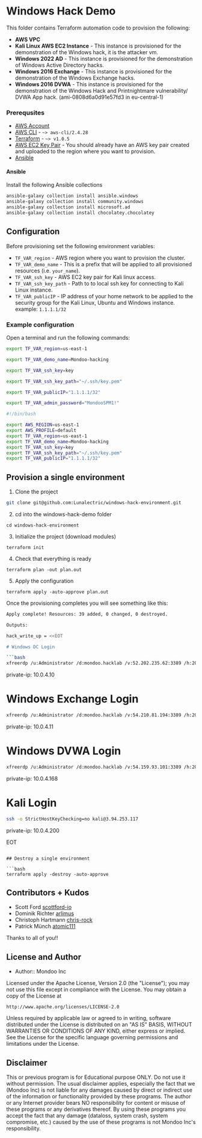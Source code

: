 # Windows Hack Demo

This folder contains Terraform automation code to provision the following:

- **AWS VPC**
- **Kali Linux AWS EC2 Instance** - This instance is provisioned for the demonstration of the Windows hack, it is the attacker vm.
- **Windows 2022 AD** - This instance is provisioned for the demonstration of Windows Active Directory hacks.
- **Windows 2016 Exchange** - This instance is provisioned for the demonstration of the Windows Exchange hacks.
- **Windows 2016 DVWA** - This instance is provisioned for the demonstration of the Windows Hack and Printnightmare vulnerability/ DVWA App hack. (ami-0808d6a0d91e57fd3 in eu-central-1)


### Prerequsites

- [AWS Account](https://aws.amazon.com/free/)
- [AWS CLI](https://docs.aws.amazon.com/cli/latest/userguide/install-cliv2.html) - `~> aws-cli/2.4.28`
- [Terraform](https://learn.hashicorp.com/tutorials/terraform/install-cli) - `~> v1.0.5`
- [AWS EC2 Key Pair](https://docs.aws.amazon.com/AWSEC2/latest/UserGuide/create-key-pairs.html) - You should already have an AWS key pair created and uploaded to the region where you want to provision.
- [Ansible](https://www.ansible.com/)

#### Ansible

Install the following Ansible collections

```bash
ansible-galaxy collection install ansible.windows
ansible-galaxy collection install community.windows
ansible-galaxy collection install microsoft.ad
ansible-galaxy collection install chocolatey.chocolatey
```

## Configuration

Before provisioning set the following environment variables:

- `TF_VAR_region` - AWS region where you want to provision the cluster.
- `TF_VAR_demo_name` - This is a prefix that will be applied to all provisioned resources (i.e. `your_name`).
- `TF_VAR_ssh_key` - AWS EC2 key pair for Kali linux access.
- `TF_VAR_ssh_key_path` - Path to to local ssh key for connecting to Kali Linux instance.
- `TF_VAR_publicIP` - IP address of your home network to be applied to the security group for the Kali Linux, Ubuntu and Windows instance. example: `1.1.1.1/32`

### Example configuration 

Open a terminal and run the following commands:

```bash
export TF_VAR_region=us-east-1

export TF_VAR_demo_name=Mondoo-hacking

export TF_VAR_ssh_key=key

export TF_VAR_ssh_key_path="~/.ssh/key.pem"

export TF_VAR_publicIP="1.1.1.1/32"

export TF_VAR_admin_password="MondooSPM1!"
```

```bash title="set-exports.sh"
#!/bin/bash

export AWS_REGION=us-east-1
export AWS_PROFILE=default
export TF_VAR_region=us-east-1
export TF_VAR_demo_name=Mondoo-hacking
export TF_VAR_ssh_key=key
export TF_VAR_ssh_key_path="~/.ssh/key.pem"
export TF_VAR_publicIP="1.1.1.1/32"
```

## Provision a single environment

1. Clone the project
```bash title="Clone the project"
git clone git@github.com:Lunalectric/windows-hack-environment.git
```

2. cd into the windows-hack-demo folder

```
cd windows-hack-environment
```

3. Initialize the project (download modules)

```
terraform init
```

4. Check that everything is ready

```
terraform plan -out plan.out
```

5. Apply the configuration

```
terraform apply -auto-approve plan.out
```

Once the provisioning completes you will see something like this:

```bash
Apply complete! Resources: 39 added, 0 changed, 0 destroyed.

Outputs:

hack_write_up = <<EOT

# Windows DC Login

```bash
xfreerdp /u:Administrator /d:mondoo.hacklab /v:52.202.235.62:3389 /h:2048 /w:2048 /p:'MondooSPM1!'
```

private-ip: 10.0.4.10

# Windows Exchange Login

```bash
xfreerdp /u:Administrator /d:mondoo.hacklab /v:54.210.81.194:3389 /h:2048 /w:2048 /p:'MondooSPM1!'
```

private-ip: 10.0.4.11

# Windows DVWA Login

```bash
xfreerdp /u:Administrator /d:mondoo.hacklab /v:54.159.93.101:3389 /h:2048 /w:2048 /p:'MondooSPM1!'
```

private-ip: 10.0.4.168

# Kali Login

```bash
ssh -o StrictHostKeyChecking=no kali@3.94.253.117
```

private-ip: 10.0.4.200


EOT
```

## Destroy a single environment

```bash
terraform apply -destroy -auto-approve
```

## Contributors + Kudos

* Scott Ford [scottford-io](https://github.com/scottford-io)
* Dominik Richter [arlimus](https://github.com/arlimus)
* Christoph Hartmann [chris-rock](https://github.com/chris-rock)
* Patrick Münch [atomic111](https://github.com/atomic111)

Thanks to all of you!!

## License and Author

* Author:: Mondoo Inc

Licensed under the Apache License, Version 2.0 (the "License");
you may not use this file except in compliance with the License.
You may obtain a copy of the License at

    http://www.apache.org/licenses/LICENSE-2.0

Unless required by applicable law or agreed to in writing, software
distributed under the License is distributed on an "AS IS" BASIS,
WITHOUT WARRANTIES OR CONDITIONS OF ANY KIND, either express or implied.
See the License for the specific language governing permissions and
limitations under the License.

## Disclaimer

This or previous program is for Educational purpose ONLY. Do not use it without permission. The usual disclaimer applies, especially the fact that we (Mondoo Inc) is not liable for any damages caused by direct or indirect use of the information or functionality provided by these programs. The author or any Internet provider bears NO responsibility for content or misuse of these programs or any derivatives thereof. By using these programs you accept the fact that any damage (dataloss, system crash, system compromise, etc.) caused by the use of these programs is not Mondoo Inc's responsibility.